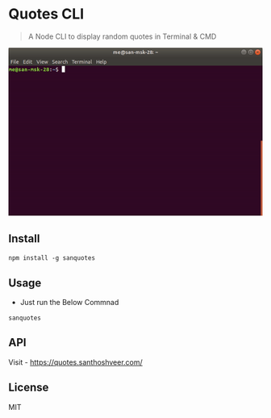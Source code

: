 # Quotes CLI

> A Node CLI to display random quotes in Terminal & CMD

<p align="center">
<img src="https://raw.githubusercontent.com/mskian/quotes-cli/master/screenshot.gif">
</p>

## Install

```
npm install -g sanquotes
```

## Usage

- Just run the Below Commnad

```
sanquotes
```

## API

Visit - https://quotes.santhoshveer.com/

## License

MIT